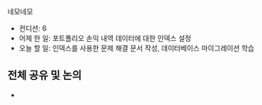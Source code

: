 
네모네모
 - 컨디션: 6
- 어제 한 일: 포트폴리오 손익 내역 데이터에 대한 인덱스 설정
- 오늘 할 일: 인덱스를 사용한 문제 해결 문서 작성, 데이터베이스 마이그레이션 학습

## 전체 공유 및 논의
- 
